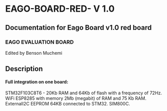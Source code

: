 # EAGO-BOARD-RED- V 1.0 #
## Documentation for Eago Board v1.0 red board ##
### EAGO EVALUATION BOARD ###
Edited by Benson Muchemi
## Description ##
#### Full integration on one board:
  STM32F103C8T6 - 20Kb RAM and 64Kb of flash with a frequency of 72Hz.
  WiFi ESP8285 with memory 2Mb (megabit) of RAM and 75 Kb RAM.
  ExternalI2C EEPROM 64KB connected to STM32.
  SIM800C.
####

 

